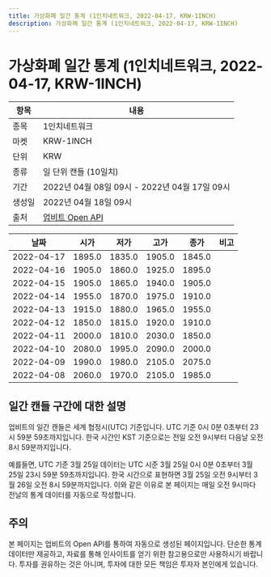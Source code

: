 ```yaml
---
title: 가상화폐 일간 통계 (1인치네트워크, 2022-04-17, KRW-1INCH)
description: 가상화폐 일간 통계 (1인치네트워크, 2022-04-17, KRW-1INCH)
---
```



가상화폐 일간 통계 (1인치네트워크, 2022-04-17, KRW-1INCH)
===

|항목|내용|
|--|--|
|종목|1인치네트워크|
|마켓|KRW-1INCH|
|단위|KRW|
|종류|일 단위 캔들 (10일치)|
|기간|2022년 04월 08일 09시 - 2022년 04월 17일 09시|
|생성일|2022년 04월 18일 09시|
|출처|[업비트 Open API](https://docs.upbit.com)|


|날짜|시가|저가|고가|종가|비고|
|--|--|--|--|--|--|
|2022-04-17|1895.0|1835.0|1905.0|1845.0|    |
|2022-04-16|1905.0|1860.0|1925.0|1895.0|    |
|2022-04-15|1905.0|1865.0|1940.0|1905.0|    |
|2022-04-14|1955.0|1870.0|1975.0|1910.0|    |
|2022-04-13|1915.0|1880.0|1965.0|1955.0|    |
|2022-04-12|1850.0|1815.0|1920.0|1910.0|    |
|2022-04-11|2000.0|1810.0|2030.0|1850.0|    |
|2022-04-10|2080.0|1995.0|2090.0|2000.0|    |
|2022-04-09|1990.0|1980.0|2105.0|2075.0|    |
|2022-04-08|2060.0|1970.0|2105.0|1985.0|    |


일간 캔들 구간에 대한 설명
---


업비트의 일간 캔들은 세계 협정시(UTC) 기준입니다. 
UTC 기준 0시 0분 0초부터 23시 59분 59초까지입니다. 
한국 시간인 KST 기준으로는 전일 오전 9시부터 다음날 오전 8시 59분까지입니다. 


예를들면, UTC 기준 3월 25일 데이터는 UTC 시준 3월 25일 0시 0분 0초부터 3월 25일 23시 59분 59초까지입니다. 
한국 시간으로 표현하면 3월 25일 오전 9시부터 3월 26일 오전 8시 59분까지입니다. 
이와 같은 이유로 본 페이지는 매일 오전 9시마다 전날의 통계 데이터를 자동으로 작성합니다. 


주의
---


본 페이지는 업비트의 Open API를 통하여 자동으로 생성된 페이지입니다. 
단순한 통계 데이터만 제공하고, 자료를 통해 인사이트를 얻기 위한 참고용으로만 사용하시기 바랍니다. 
투자를 권유하는 것은 아니며, 투자에 대한 모든 책임은 투자자 본인에게 있습니다. 
